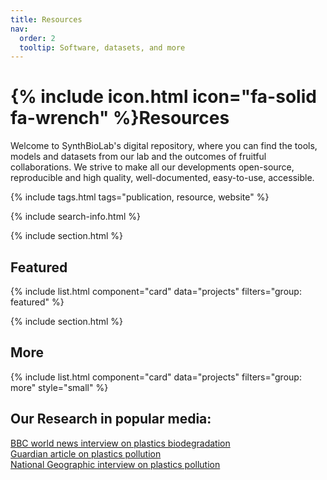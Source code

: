```yaml
---
title: Resources
nav:
  order: 2
  tooltip: Software, datasets, and more
---
```


# {% include icon.html icon="fa-solid fa-wrench" %}Resources

Welcome to SynthBioLab's digital repository, where you can find the tools, models and datasets from our lab and the outcomes of fruitful collaborations. We strive to make all our developments open-source, reproducible and high quality,  well-documented, easy-to-use, accessible.

{% include tags.html tags="publication, resource, website" %}

{% include search-info.html %}

{% include section.html %}

## Featured

{% include list.html component="card" data="projects" filters="group: featured" %}

{% include section.html %}

## More

{% include list.html component="card" data="projects" filters="group: more" style="small" %}


## Our Research in popular media: 

[BBC world news interview on plastics biodegradation](https://drive.google.com/file/d/1qibPyGM4jTmjOJoizdEe9Tte55qf6z4C/view?usp=sharing) <br>
[Guardian article on plastics pollution](https://www.theguardian.com/environment/2021/dec/14/bugs-across-globe-are-evolving-to-eat-plastic-study-finds) <br>
[National Geographic interview on plastics pollution](https://www.nationalgeographic.fr/environnement/bacteries-mangeuses-de-plastique-une-bonne-nouvelle-pour-la-planete) <br>